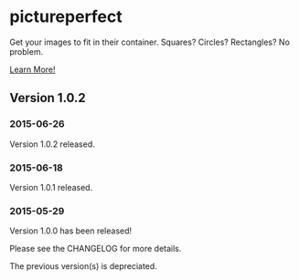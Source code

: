 # pictureperfect
Get your images to fit in their container. Squares? Circles? Rectangles? No problem.

[Learn More!](http://allirense.github.io/pictureperfect)

## Version 1.0.2

### 2015-06-26

Version 1.0.2 released.

### 2015-06-18

Version 1.0.1 released.

### 2015-05-29

Version 1.0.0 has been released!

Please see the CHANGELOG for more details.

The previous version(s) is depreciated.
